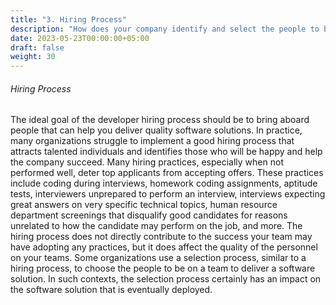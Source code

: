 ```yaml
---
title: "3. Hiring Process"
description: "How does your company identify and select the people to be part of your development teams?"
date: 2023-05-23T00:00:00+05:00
draft: false
weight: 30
---
```


###### Hiring Process
The ideal goal of the developer hiring process should be to bring aboard people that can help you deliver quality software solutions.  In practice, many organizations struggle to implement a good hiring process that attracts talented individuals and identifies those who will be happy and help the company succeed.  Many hiring practices, especially when not performed well, deter top applicants from accepting offers.  These practices include coding during interviews, homework coding assignments, aptitude tests, interviewers unprepared to perform an interview, interviews expecting great answers on very specific technical topics, human resource department screenings that disqualify good candidates for reasons unrelated to how the candidate may perform on the job, and more.  The hiring process does not directly contribute to the success your team may have adopting any practices, but it does affect the quality of the personnel on your teams.  Some organizations use a selection process, similar to a hiring process, to choose the people to be on a team to deliver a software solution.  In such contexts, the selection process certainly has an impact on the software solution that is eventually deployed. 


